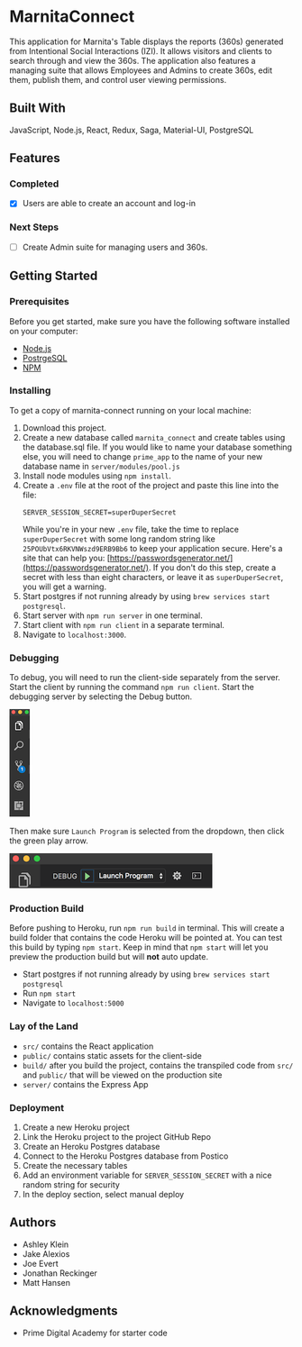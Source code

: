 # MarnitaConnect

This application for Marnita's Table displays the reports (360s) generated from Intentional Social Interactions (IZI). It allows visitors and clients to search through and view the 360s. The application also features a managing suite that allows Employees and Admins to create 360s, edit them, publish them, and control user viewing permissions.

## Built With

JavaScript, Node.js, React, Redux, Saga, Material-UI, PostgreSQL

## Features

### Completed

- [x] Users are able to create an account and log-in

### Next Steps

- [ ] Create Admin suite for managing users and 360s.

## Getting Started

### Prerequisites

Before you get started, make sure you have the following software installed on your computer:

- [Node.js](https://nodejs.org/en/)
- [PostrgeSQL](https://www.postgresql.org/)
- [NPM](https://www.npmjs.com/)

### Installing

To get a copy of marnita-connect running on your local machine:

1. Download this project.
2. Create a new database called `marnita_connect` and create tables using the database.sql file. If you would like to name your database something else, you will need to change `prime_app` to the name of your new database name in `server/modules/pool.js`
3. Install node modules using `npm install`.
4. Create a `.env` file at the root of the project and paste this line into the file:
    ```
    SERVER_SESSION_SECRET=superDuperSecret
    ```
    While you're in your new `.env` file, take the time to replace `superDuperSecret` with some long random string like `25POUbVtx6RKVNWszd9ERB9Bb6` to keep your application secure. Here's a site that can help you: [https://passwordsgenerator.net/](https://passwordsgenerator.net/). If you don't do this step, create a secret with less than eight characters, or leave it as `superDuperSecret`, you will get a warning.
5. Start postgres if not running already by using `brew services start postgresql`.
6. Start server with `npm run server` in one terminal.
7. Start client with `npm run client` in a separate terminal.
8. Navigate to `localhost:3000`.

### Debugging

To debug, you will need to run the client-side separately from the server. Start the client by running the command `npm run client`. Start the debugging server by selecting the Debug button.

![VSCode Toolbar](documentation/images/vscode-toolbar.png)

Then make sure `Launch Program` is selected from the dropdown, then click the green play arrow.

![VSCode Debug Bar](documentation/images/vscode-debug-bar.png)


### Production Build

Before pushing to Heroku, run `npm run build` in terminal. This will create a build folder that contains the code Heroku will be pointed at. You can test this build by typing `npm start`. Keep in mind that `npm start` will let you preview the production build but will **not** auto update.

* Start postgres if not running already by using `brew services start postgresql`
* Run `npm start`
* Navigate to `localhost:5000`

### Lay of the Land

* `src/` contains the React application
* `public/` contains static assets for the client-side
* `build/` after you build the project, contains the transpiled code from `src/` and `public/` that will be viewed on the production site
* `server/` contains the Express App

### Deployment

1. Create a new Heroku project
1. Link the Heroku project to the project GitHub Repo
1. Create an Heroku Postgres database
1. Connect to the Heroku Postgres database from Postico
1. Create the necessary tables
1. Add an environment variable for `SERVER_SESSION_SECRET` with a nice random string for security
1. In the deploy section, select manual deploy

## Authors

* Ashley Klein
* Jake Alexios
* Joe Evert
* Jonathan Reckinger
* Matt Hansen

## Acknowledgments

* Prime Digital Academy for starter code